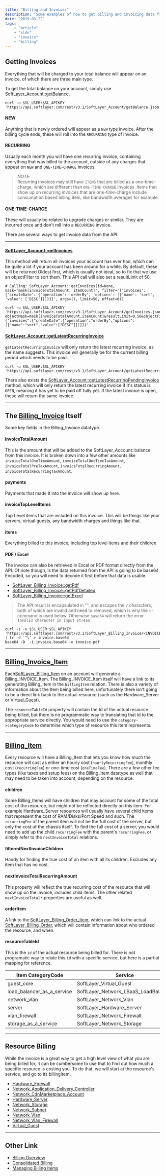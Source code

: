 ```yaml
---
title: "Billing and Invoices"
description: "Some examples of how to get billing and invoicing data from the API."
date: "2019-08-22"
tags:
    - "article"
    - "sldn"
    - "invoice"
    - "billing"
---
```



## Getting Invoices

Everything that will be charged to your total balance will appear on an invoice, of which there are three main type.

To get the total balance on your account, simply use [SoftLayer_Account::getBalance](/reference/services/SoftLayer_Account/getBalance/). 

```
curl -u $SL_USER:$SL_APIKEY 'https://api.softlayer.com/rest/v3.1/SoftLayer_Account/getBalance.json'
```

#### NEW
Anything that is newly ordered will appear as a `NEW` type invoice. After the billing cycle ends, these will roll into the `RECURRING` type of invoice.

#### RECURRING
Usually each month you will have one recurring invoice, containing everything that was billed to the account, outside of any charges that appear on `NEW` and `ONE-TIME-CHARGE` invoices. 

>*NOTE*:  
>Recurring invoices may still have `ITEMS` that are billed as a one-time-charge, which are different than  `ONE-TIME-CHARGE` Invoices. Items that show up on recurring invoices that are one-time-charge include consumption based billing item, like bandwidth overages for example.

#### ONE-TIME-CHARGE
These will usually be related to upgrade charges or similar. They are incurred once and don't roll into a `RECURRING` invoice. 

There are several ways to get invoice data from the API.

-----------------------------

#### [SoftLayer_Account::getInvoices](/reference/services/SoftLayer_Account/getInvoices/)

This method will return all invoices your account has ever had, which can be quite a lot if your account has been around for a while. By default, these will be returned Oldest first, which is usually not ideal, so to fix that we use an objectFilter to sort them. This API call will also set a resultLimit of 50.

```shell
# Calling: SoftLayer_Account::getInvoices(id=None, mask='mask[invoiceTotalAmount, itemCount]', filter='{'invoices': {'createDate': {'operation': 'orderBy', 'options': [{'name': 'sort', 'value': ['DESC']}]}}}', args=(), limit=50, offset=0))

curl -u $SL_USER:$SL_APIKEY 'https://api.softlayer.com/rest/v3.1/SoftLayer_Account/getInvoices.json?objectMask=mask[invoiceTotalAmount,itemCount]&resultLimit=0,50&objectFilter={"invoices":{"createDate":{"operation":"orderBy","options":[{"name":"sort","value":["DESC"]}]}}}'
```

#### [SoftLayer_Account::getLatestRecurringInvoice](/reference/services/SoftLayer_Account/getLatestRecurringInvoice/)

`getLatestRecurringInvoice` will only return the latest recurring invoice, as the name suggests. This invoice will generally be for the current billing period which needs to be paid. 

```
curl -u $SL_USER:$SL_APIKEY 'https://api.softlayer.com/rest/v3.1/SoftLayer_Account/getLatestRecurringInvoice.json'
```

There also exists the [SoftLayer_Account::getLatestRecurringPendingInvoice](/reference/services/SoftLayer_Account/getLatestRecurringPendingInvoice/) method, which will only return the latest recurring invoice if it's status is `OPEN`, meaning it has yet to be paid off fully yet. If the latest invoice is open, these will return the same invoice.

-----------------------------


## The [Billing_Invoice](/reference/datatypes/SoftLayer_Billing_Invoice/) Itself

Some key fields in the Billing_Invoice datatype.

#### invoiceTotalAmount
This is the amount that will be added to the SoftLayer_Account::balance from this invoice. It is broken down into a few other amounts like `invoiceTotalOneTimeAmount`, `invoiceTotalOneTimeTaxAmount`, `invoiceTotalPreTaxAmount`, `invoiceTotalRecurringAmount`, `invoiceTotalRecurringTaxAmount`.

#### payments

Payments that made it into the invoice will show up here.

#### invoiceTopLevelItems
Top Level items that are included on this invoice. This will be things like your servers, virtual guests, any bandwidth charges and things like that.

#### items
Everything billed to this invoice, including top level items and their children.

#### PDF / Excel

The invoice can also be retrieved in Excel or PDF format directly from the API.
Of note though, is the data returned from the API is going to be base64 Encoded, so you will need to decode it first before that data is usable.

+ [SoftLayer_Billing_Invoice::getPdf](/reference/services/SoftLayer_Billing_Invoice/getPdf/)
+ [SoftLayer_Billing_Invoice::getPdfDetailed](/reference/services/SoftLayer_Billing_Invoice/getPdfDetailed/)
+ [SoftLayer_Billing_Invoice::getExcel](/reference/services/SoftLayer_Billing_Invoice/getExcel/)

> The API result is encapsulated in "", and escapes the `/` characters, both of which are invalid and need to removed, which is why the `tr` command is used below. Otherwise `base64` will return the error `Invalid character in input stream.` 

```
curl -s -u $SL_USER:$SL_APIKEY  'https://api.softlayer.com/rest/v3.1/SoftLayer_Billing_Invoice/<INVOICE_ID>/getPdf.json' | tr -d '"\' > invoice.base64
base64 -D  -i invoice.base64 -o invoice.pdf
```

-----------------------------


## [Billing_Invoice_Item](/reference/datatypes/SoftLayer_Billing_Invoice_Item/)

Each[SoftLayer_Billing_Item](/reference/datatypes/SoftLayer_Billing_Item/) on an account will generate a Billing_INVOICE_Item. The Billing_INVOICE_Item itself will have a link to its generating Billing_Item in the `billingItem` relation. There is also a variety of information about the Item being billed here, unfortunately there isn't going to be a direct link back to the actual resource (such as the Hardware_Server or Virtual_Guest).

The `resourceTableId` property will contain the Id of the actual resource being billed, but there is no programmatic way to translating that id to the appropriate service directly. You would need to use the `category->categoryCode` to determine which type of resource this Item represents.

-----------------------------

## [Billing_Item](/reference/datatypes/SoftLayer_Billing_Item/)

Every resource will have a Billing_Item that lets you know how much the resource will cost as either an hourly cost (`hourlyRecurringFee`),  monthly cost (`recurringFee`) or one-time cost (`oneTimeFee`). There are a few other fee types (like taxes and setup fees) on the Billing_Item datatype as well that may need to be taken into account, depending on the resource. 

#### children
Some Billing_Items will have children that may account for some of the total cost of the resource, but might not be reflected directly on this item. For example Hardware_Server resources will usually have several child items that represent the cost of RAM/Disks/Port Speed and such. The `recurringFee` of the parent item will not be the full cost of the server, but only the cost of the chassis itself. To find the full cost of a server, you would need to add up the child `recurringFee` with the parent's `recurringFee`, or simply refer to the `nextInvoiceTotal` relations.

#### filteredNextInvoiceChildren
Handy for finding the true cost of an item with all its children. Excludes any item that has no cost.

#### nextInvoiceTotalRecurringAmount
This property will reflect the true recurring cost of the resource that will show up on the invoice, includes child items. The other related `nextInvoiceTotal*` properties are useful as well.

#### orderItem
A link to the [SoftLayer_Billing_Order_Item](/reference/datatypes/SoftLayer_Billing_Order_Item/), which can link to the actual [SoftLayer_Billing_Order](/reference/datatypes/SoftLayer_Billing_Order/), which will contain information about who ordered the resource, and when.
 
#### resourceTableId
This is the `id` of the actual resource being billed for. There is not programatic way to relate this `id` with a specific service, but here is a partial mapping for reference.

|Item CategoryCode | Service |
| ---------------  | ------- |
| guest_core | SoftLayer_Virtual_Guest | 
| load_balancer_as_a_service | SoftLayer_Network_LBaaS_LoadBalancer |
| network_vlan | SoftLayer_Network_Vlan | 
| server | SoftLayer_Hardware_Server | 
| vlan_firewall | SoftLayer_Network_Firewall | 
| storage_as_a_service | SoftLayer_Network_Storage |


-----------------------------

## Resource Billing

While the invoice is a great way to get a high level view of what you are being billed for, it can be cumbersome to use that to find out how much a specific resource is costing you.  To do that, we will start at the resource's service, and go to its billingItem.


+ [Hardware_Firewall](/reference/datatypes/SoftLayer_Hardware_Firewall/#billingItem)
+ [Network_Application_Delivery_Controller](/reference/datatypes/SoftLayer_Network_Application_Delivery_Controller/#billingItem)
+ [Network_CdnMarketplace_Account](/reference/datatypes/SoftLayer_Network_CdnMarketplace_Account/#billingItem)
+ [Hardware_Server](/reference/datatypes/SoftLayer_Hardware_Server/#billingItem)
+ [Network_Storage](/reference/datatypes/SoftLayer_Network_Storage/#billingItem)
+ [Network_Subnet](/reference/datatypes/SoftLayer_Network_Subnet/#billingItem)
+ [Network_Vlan](/reference/datatypes/SoftLayer_Network_Vlan/#billingItem)
+ [Network_Vlan_Firewall](/reference/datatypes/SoftLayer_Network_Vlan_Firewall/#billingItem)
+ [Virtual_Guest](/reference/datatypes/SoftLayer_Virtual_Guest/#billingItem)

-----------------------------

## Other Link

+ [Billing Overview](https://cloud.ibm.com/docs/billing-usage?topic=billing-usage-overview)
+ [Consolidated Billing](https://cloud.ibm.com/docs/customer-portal?topic=customer-portal-unifybillaccounts)
+ [Managing Billing Items](https://cloud.ibm.com/docs/customer-portal?topic=customer-portal-manage-billing)